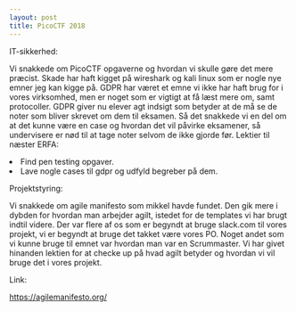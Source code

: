 ```yaml
---
layout: post
title: PicoCTF 2018
---
```


IT-sikkerhed: 

Vi snakkede om PicoCTF opgaverne og hvordan vi skulle gøre det mere præcist.
Skade har haft kigget på wireshark og kali linux som er nogle nye emner jeg kan kigge på. 
GDPR har været et emne vi ikke har haft brug for i vores virksomhed, 
men er noget som er vigtigt at få læst mere om, samt protocoller. 
GDPR giver nu elever agt indsigt som betyder at de må se de noter som bliver skrevet om dem til eksamen.
Så det snakkede vi en del om at det kunne være en case og hvordan det vil påvirke eksamener, 
så undervisere er nød til at tage noter selvom de ikke gjorde før. 
Lektier til næster ERFA: 
<li>
  Find pen testing opgaver.
<li>
  Lave nogle cases til gdpr og udfyld begreber på dem. 

Projektstyring: 

Vi snakkede om agile manifesto som mikkel havde fundet. 
Den gik mere i dybden for hvordan man arbejder agilt, istedet for de templates vi har brugt indtil videre.
Der var flere af os som er begyndt at bruge slack.com til vores projekt, vi er begyndt at bruge det takket være vores PO. 
Noget andet som vi kunne bruge til emnet var hvordan man var en Scrummaster. 
Vi har givet hinanden lektien for at checke up på hvad agilt betyder og hvordan vi vil bruge det i vores projekt. 

Link: 

https://agilemanifesto.org/
